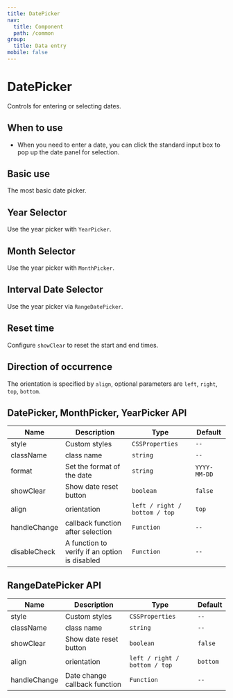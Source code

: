 ```yaml
---
title: DatePicker
nav:
  title: Component
  path: /common
group:
  title: Data entry
mobile: false
---
```


# DatePicker

Controls for entering or selecting dates.

## When to use

- When you need to enter a date, you can click the standard input box to pop up the date panel for selection.

## Basic use

The most basic date picker.

<code src="./demos/index1.tsx"></code>

## Year Selector

Use the year picker with `YearPicker`.

<code src="./demos/index2.tsx"></code>

## Month Selector

Use the year picker with `MonthPicker`.

<code src="./demos/index3.tsx"></code>

## Interval Date Selector

Use the year picker via `RangeDatePicker`.

<code src="./demos/index4.tsx"></code>

## Reset time

Configure `showClear` to reset the start and end times.

<code src="./demos/index5.tsx"></code>

## Direction of occurrence

The orientation is specified by `align`, optional parameters are `left`, `right`, `top`, `bottom`.

<code src="./demos/index6.tsx"></code>

## DatePicker, MonthPicker, YearPicker API

| Name         | Description                                   | Type                          | Default      |
| ------------ | --------------------------------------------- | ----------------------------- | ------------ |
| style        | Custom styles                                 | `CSSProperties`               | `--`         |
| className    | class name                                    | `string`                      | `--`         |
| format       | Set the format of the date                    | `string`                      | `YYYY-MM-DD` |
| showClear    | Show date reset button                        | `boolean`                     | `false`      |
| align        | orientation                                   | `left / right / bottom / top` | `top`        |
| handleChange | callback function after selection             | `Function`                    | `--`         |
| disableCheck | A function to verify if an option is disabled | `Function`                    | `--`         |

## RangeDatePicker API

| Name         | Description                   | Type                          | Default  |
| ------------ | ----------------------------- | ----------------------------- | -------- |
| style        | Custom styles                 | `CSSProperties`               | `--`     |
| className    | class name                    | `string`                      | `--`     |
| showClear    | Show date reset button        | `boolean`                     | `false`  |
| align        | orientation                   | `left / right / bottom / top` | `bottom` |
| handleChange | Date change callback function | `Function`                    | `--`     |
